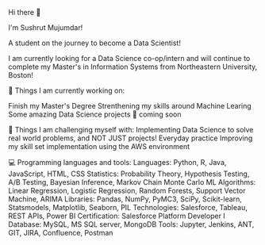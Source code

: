Hi there 👋

I'm Sushrut Mujumdar!

A student on the journey to become a Data Scientist!

I am currently looking for a Data Science co-op/intern  and will continue to complete my Master's in Information Systems from Northeastern University, Boston!

🌱 Things I am currently working on:

Finish my Master's Degree
Strenthening my skills around Machine Learing
Some amazing Data Science projects 🚀 coming soon

💪 Things I am challenging myself with:
Implementing Data Science to solve real world problems, and NOT JUST projects!
Everyday practice
Improving my skill set implementation using the AWS environment

💻 Programming languages and tools:
Languages: Python, R, Java, JavaScript, HTML, CSS
Statistics: Probability Theory, Hypothesis Testing, A/B Testing, Bayesian Inference, Markov Chain Monte Carlo
ML Algorithms: Linear Regression, Logistic Regression, Random Forests, Support Vector Machine, ARIMA 
Libraries: Pandas, NumPy, PyMC3, SciPy, Scikit-learn, Statsmodels, Matplotlib, Seaborn, PIL
Technologies: Salesforce, Tableau, REST APIs, Power BI 
Certification: Salesforce Platform Developer I 
Database: MySQL, MS SQL server, MongoDB
Tools: Jupyter, Jenkins, ANT, GIT, JIRA, Confluence, Postman
